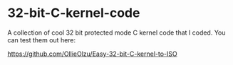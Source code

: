 # 32-bit-C-kernel-code
A collection of cool 32 bit protected mode C kernel code that I coded. You can test them out here:

https://github.com/OllieOlzu/Easy-32-bit-C-kernel-to-ISO
